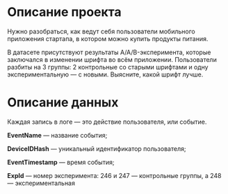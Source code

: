 # Описание проекта
Нужно разобраться, как ведут себя пользователи мобильного приложения стартапа, в котором можно купить продукты питания.

В датасете присутствуют результаты A/A/B-эксперимента, которые заключался в изменении шрифта во всём приложении. Пользователи разбиты на 3 группы: 2 контрольные со старыми шрифтами и одну экспериментальную — с новыми. Выясните, какой шрифт лучше.

# Описание данных

Каждая запись в логе — это действие пользователя, или событие.

**EventName** — название события;

**DeviceIDHash** — уникальный идентификатор пользователя;

**EventTimestamp** — время события;

**ExpId** — номер эксперимента: 246 и 247 — контрольные группы, а 248 — экспериментальная
